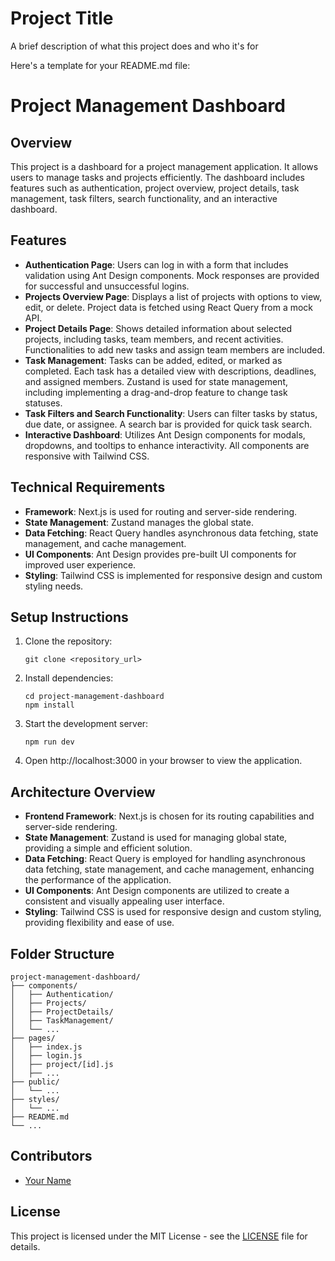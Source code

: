 
# Project Title

A brief description of what this project does and who it's for

Here's a template for your README.md file:

# Project Management Dashboard

## Overview
This project is a dashboard for a project management application. It allows users to manage tasks and projects efficiently. The dashboard includes features such as authentication, project overview, project details, task management, task filters, search functionality, and an interactive dashboard.

## Features
- **Authentication Page**: Users can log in with a form that includes validation using Ant Design components. Mock responses are provided for successful and unsuccessful logins.
- **Projects Overview Page**: Displays a list of projects with options to view, edit, or delete. Project data is fetched using React Query from a mock API.
- **Project Details Page**: Shows detailed information about selected projects, including tasks, team members, and recent activities. Functionalities to add new tasks and assign team members are included.
- **Task Management**: Tasks can be added, edited, or marked as completed. Each task has a detailed view with descriptions, deadlines, and assigned members. Zustand is used for state management, including implementing a drag-and-drop feature to change task statuses.
- **Task Filters and Search Functionality**: Users can filter tasks by status, due date, or assignee. A search bar is provided for quick task search.
- **Interactive Dashboard**: Utilizes Ant Design components for modals, dropdowns, and tooltips to enhance interactivity. All components are responsive with Tailwind CSS.

## Technical Requirements
- **Framework**: Next.js is used for routing and server-side rendering.
- **State Management**: Zustand manages the global state.
- **Data Fetching**: React Query handles asynchronous data fetching, state management, and cache management.
- **UI Components**: Ant Design provides pre-built UI components for improved user experience.
- **Styling**: Tailwind CSS is implemented for responsive design and custom styling needs.

## Setup Instructions
1. Clone the repository:
   ```
   git clone <repository_url>
   ```

2. Install dependencies:
   ```
   cd project-management-dashboard
   npm install
   ```

3. Start the development server:
   ```
   npm run dev
   ```

4. Open http://localhost:3000 in your browser to view the application.

## Architecture Overview
- **Frontend Framework**: Next.js is chosen for its routing capabilities and server-side rendering.
- **State Management**: Zustand is used for managing global state, providing a simple and efficient solution.
- **Data Fetching**: React Query is employed for handling asynchronous data fetching, state management, and cache management, enhancing the performance of the application.
- **UI Components**: Ant Design components are utilized to create a consistent and visually appealing user interface.
- **Styling**: Tailwind CSS is used for responsive design and custom styling, providing flexibility and ease of use.

## Folder Structure
```
project-management-dashboard/
├── components/
│   ├── Authentication/
│   ├── Projects/
│   ├── ProjectDetails/
│   ├── TaskManagement/
│   └── ...
├── pages/
│   ├── index.js
│   ├── login.js
│   ├── project/[id].js
│   ├── ...
├── public/
│   └── ...
├── styles/
│   └── ...
├── README.md
└── ...
```

## Contributors
- [Your Name](https://github.com/your_username)

## License
This project is licensed under the MIT License - see the [LICENSE](LICENSE) file for details.